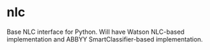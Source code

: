# nlc
Base NLC interface for Python. Will have Watson NLC-based implementation and ABBYY SmartClassifier-based implementation.
